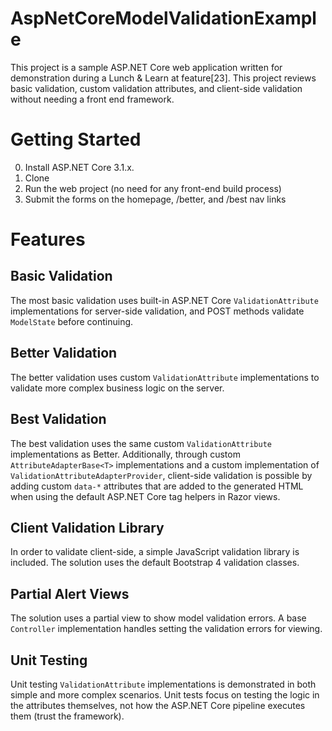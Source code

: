 # AspNetCoreModelValidationExample
This project is a sample ASP.NET Core web application written for demonstration during a Lunch & Learn at feature[23]. This project reviews basic validation, custom validation attributes, and client-side validation without needing a front end framework.

# Getting Started
0. Install ASP.NET Core 3.1.x.
1. Clone
2. Run the web project (no need for any front-end build process)
3. Submit the forms on the homepage, /better, and /best nav links

# Features
## Basic Validation
The most basic validation uses built-in ASP.NET Core `ValidationAttribute` implementations for server-side validation, and POST methods validate `ModelState` before continuing.

## Better Validation
The better validation uses custom `ValidationAttribute` implementations to validate more complex business logic on the server.

## Best Validation
The best validation uses the same custom `ValidationAttribute` implementations as Better. Additionally, through custom `AttributeAdapterBase<T>` implementations and a custom implementation of `ValidationAttributeAdapterProvider`, client-side validation is possible by adding custom `data-*` attributes that are added to the generated HTML when using the default ASP.NET Core tag helpers in Razor views.

## Client Validation Library
In order to validate client-side, a simple JavaScript validation library is included. The solution uses the default Bootstrap 4 validation classes.

## Partial Alert Views
The solution uses a partial view to show model validation errors. A base `Controller` implementation handles setting the validation errors for viewing.

## Unit Testing
Unit testing `ValidationAttribute` implementations is demonstrated in both simple and more complex scenarios. Unit tests focus on testing the logic in the attributes themselves, not how the ASP.NET Core pipeline executes them (trust the framework).
